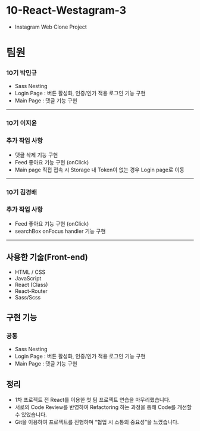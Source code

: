 # 10-React-Westagram-3
- Instagram Web Clone Project

# 팀원

### 10기 박민규

- Sass Nesting
- Login Page : 버튼 활성화, 인증/인가 적용 로그인 기능 구현
- Main Page : 댓글 기능 구현

---

### 10기 이지윤

### 추가 작업 사항
- 댓글 삭제 기능 구현
- Feed 좋아요 기능 구현 (onClick)
- Main page 직접 접속 시 Storage 내 Token이 없는 경우 Login page로 이동

---

### 10기 김경배

### 추가 작업 사항
- Feed 좋아요 기능 구현 (onClick)
- searchBox onFocus handler 기능 구현

---




## 사용한 기술(Front-end)

- HTML / CSS
- JavaScript
- React (Class)
- React-Router
- Sass/Scss

## 구현 기능

### 공통
- Sass Nesting
- Login Page : 버튼 활성화, 인증/인가 적용 로그인 기능 구현
- Main Page : 댓글 기능 구현

## 정리
- 1차 프로젝트 전 React를 이용한 첫 팀 프로젝트 연습을 마무리했습니다.
- 서로의 Code Review를 반영하여 Refactoring 하는 과정을 통해 Code를 개선할 수 있었습니다.
- Git을 이용하여 프로젝트를 진행하며 “협업 시 소통의 중요성”을 느꼈습니다.
